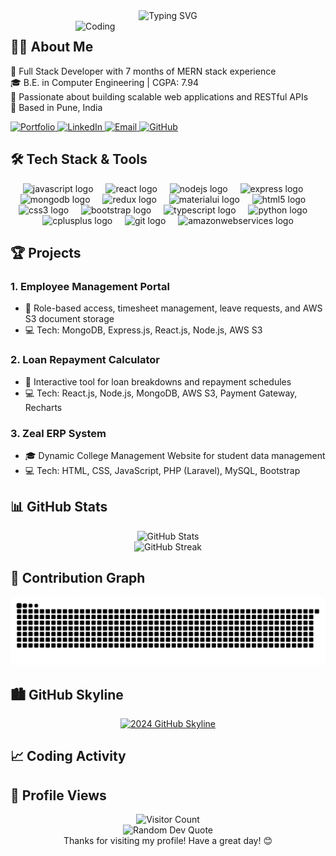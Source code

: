<div align="center">
  <img src="https://readme-typing-svg.herokuapp.com?font=Architects+Daughter&color=7AF79A&size=30&lines=Hi+👋+,+I'm+Suyog+Bhise!;I'm+a+Full+Stack+Developer...;Specializing+in+MERN+stack" alt="Typing SVG" />
</div>

<img align="right" alt="Coding" width="400" src="https://media.giphy.com/media/13HgwGsXF0aiGY/giphy.gif">

## 👨‍💻 About Me

🚀 Full Stack Developer with 7 months of MERN stack experience<br>
🎓 B.E. in Computer Engineering | CGPA: 7.94<br>
🌟 Passionate about building scalable web applications and RESTful APIs<br>
🏡 Based in Pune, India

<div align="left">
  <a href="YOUR_PORTFOLIO_LINK">
    <img src="https://img.shields.io/badge/Portfolio-FF5722?style=for-the-badge&logo=todoist&logoColor=white" alt="Portfolio" />
  </a>
  <a href="YOUR_LINKEDIN_LINK">
    <img src="https://img.shields.io/badge/LinkedIn-0077B5?style=for-the-badge&logo=linkedin&logoColor=white" alt="LinkedIn" />
  </a>
  <a href="mailto:suyogb5300@gmail.com">
    <img src="https://img.shields.io/badge/Email-D14836?style=for-the-badge&logo=gmail&logoColor=white" alt="Email" />
  </a>
  <a href="YOUR_GITHUB_LINK">
    <img src="https://img.shields.io/badge/GitHub-100000?style=for-the-badge&logo=github&logoColor=white" alt="GitHub" />
  </a>
</div>

## 🛠️ Tech Stack & Tools

<div align="center">
  <img src="https://cdn.jsdelivr.net/gh/devicons/devicon/icons/javascript/javascript-original.svg" height="40" alt="javascript logo"  />
  <img width="12" />
  <img src="https://cdn.jsdelivr.net/gh/devicons/devicon/icons/react/react-original.svg" height="40" alt="react logo"  />
  <img width="12" />
  <img src="https://cdn.jsdelivr.net/gh/devicons/devicon/icons/nodejs/nodejs-original.svg" height="40" alt="nodejs logo"  />
  <img width="12" />
  <img src="https://cdn.jsdelivr.net/gh/devicons/devicon/icons/express/express-original.svg" height="40" alt="express logo"  />
  <img width="12" />
  <img src="https://cdn.jsdelivr.net/gh/devicons/devicon/icons/mongodb/mongodb-original.svg" height="40" alt="mongodb logo"  />
  <img width="12" />
  <img src="https://cdn.jsdelivr.net/gh/devicons/devicon/icons/redux/redux-original.svg" height="40" alt="redux logo"  />
  <img width="12" />
  <img src="https://cdn.jsdelivr.net/gh/devicons/devicon/icons/materialui/materialui-original.svg" height="40" alt="materialui logo"  />
  <img width="12" />
  <img src="https://cdn.jsdelivr.net/gh/devicons/devicon/icons/html5/html5-original.svg" height="40" alt="html5 logo"  />
  <img width="12" />
  <img src="https://cdn.jsdelivr.net/gh/devicons/devicon/icons/css3/css3-original.svg" height="40" alt="css3 logo"  />
  <img width="12" />
  <img src="https://cdn.jsdelivr.net/gh/devicons/devicon/icons/bootstrap/bootstrap-original.svg" height="40" alt="bootstrap logo"  />
  <img width="12" />
  <img src="https://cdn.jsdelivr.net/gh/devicons/devicon/icons/typescript/typescript-original.svg" height="40" alt="typescript logo"  />
  <img width="12" />
  <img src="https://cdn.jsdelivr.net/gh/devicons/devicon/icons/python/python-original.svg" height="40" alt="python logo"  />
  <img width="12" />
  <img src="https://cdn.jsdelivr.net/gh/devicons/devicon/icons/cplusplus/cplusplus-original.svg" height="40" alt="cplusplus logo"  />
  <img width="12" />
  <img src="https://cdn.jsdelivr.net/gh/devicons/devicon/icons/git/git-original.svg" height="40" alt="git logo"  />
  <img width="12" />
  <img src="https://cdn.jsdelivr.net/gh/devicons/devicon/icons/amazonwebservices/amazonwebservices-original.svg" height="40" alt="amazonwebservices logo"  />
</div>

## 🏆 Projects

### 1. Employee Management Portal
- 🔧 Role-based access, timesheet management, leave requests, and AWS S3 document storage
- 💻 Tech: MongoDB, Express.js, React.js, Node.js, AWS S3

### 2. Loan Repayment Calculator
- 🧮 Interactive tool for loan breakdowns and repayment schedules
- 💻 Tech: React.js, Node.js, MongoDB, AWS S3, Payment Gateway, Recharts

### 3. Zeal ERP System
- 🎓 Dynamic College Management Website for student data management
- 💻 Tech: HTML, CSS, JavaScript, PHP (Laravel), MySQL, Bootstrap

## 📊 GitHub Stats

<div align="center">
  <img src="https://github-readme-stats.vercel.app/api?username=Suyog5300&show_icons=true&theme=radical" alt="GitHub Stats" />
</div>

<div align="center">
  <img src="https://github-readme-streak-stats.herokuapp.com/?user=Suyog5300&theme=radical" alt="GitHub Streak" />
</div>

## 🐍 Contribution Graph

<div align="center">
  <img src="https://github.com/Suyog5300/Suyog5300/blob/output/snake.svg" alt="Snake animation" />
</div>

## 🏙️ GitHub Skyline

<div align="center">
  <a href="https://skyline.github.com/Suyog5300/2024" title="2024 GitHub Skyline">
    <img src="https://skyline.github.com/Suyog5300/2024.png" alt="2024 GitHub Skyline" width="600" />
  </a>
</div>

## 📈 Coding Activity

<!--START_SECTION:waka-->
<!--END_SECTION:waka-->

## 👀 Profile Views

<div align="center">
  <img src="https://profile-counter.glitch.me/Suyog5300/count.svg" alt="Visitor Count" />
</div>

<div align="center">
  <img src="https://quotes-github-readme.vercel.app/api?type=horizontal&theme=radical" alt="Random Dev Quote" />
</div>

<div align="center">
  Thanks for visiting my profile! Have a great day! 😊
</div>
